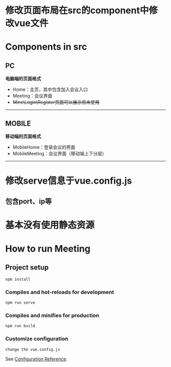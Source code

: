 # 修改页面布局在src的component中修改vue文件
# Components in src
## PC
__电脑端的页面格式__
+ Home：主页，其中包含加入会议入口
+ Meeting：会议界面
+ ~~Mine\Login\Register页面可以展示但未使用~~
---
## MOBILE
__移动端的页面格式__
+ MobileHome：登录会议的界面
+ MobileMeeting：会议界面（移动端上下分层）
---

# 修改serve信息于vue.config.js
## 包含port、ip等

# 基本没有使用静态资源

# How to run Meeting
## Project setup
```
npm install
```
### Compiles and hot-reloads for development
```
npm run serve
```
### Compiles and minifies for production
```
npm run build
```
### Customize configuration
```
change the vue.config.js
```
See [Configuration Reference](https://cli.vuejs.org/config/). 



